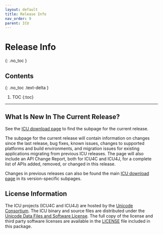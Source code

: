 ```yaml
---
layout: default
title: Release Info
nav_order: 9
parent: ICU
---
```

<!--
© 2020 and later: Unicode, Inc. and others.
License & terms of use: http://www.unicode.org/copyright.html
-->

# Release Info
{: .no_toc }

## Contents
{: .no_toc .text-delta }

1. TOC
{:toc}

---

## What Is New In The Current Release?

See the [ICU download page](https://icu.unicode.org/download/) to find the subpage for the current release.

The subpage for the current release will contain information on changes since the last release, bug fixes, known issues, changes to supported platforms and build environments, and migration issues for existing applications migrating from previous ICU releases. The page will also include an API Change Report, both for ICU4C and ICU4J, for a complete list of APIs added, removed, or changed in this release.

Changes in previous releases can also be found the main [ICU download page](https://icu.unicode.org/download) in its version-specific subpages.

## License Information

The ICU projects (ICU4C and ICU4J) are hosted by the [Unicode Consortium](https://www.unicode.org/). The ICU binary and source files are distributed under the [Unicode Data Files and Software License](https://www.unicode.org/license.txt). The full copy of the license and third party software licenses are available in the [LICENSE](https://github.com/unicode-org/icu/blob/main/LICENSE) file included in this package.
